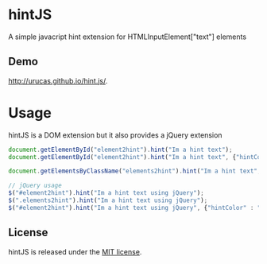 hintJS
======

A simple javacript hint extension for HTMLInputElement["text"] elements

## Demo
<a href="http://urucas.github.io/hint.js/">http://urucas.github.io/hint.js/</a>.

Usage
=====
hintJS is a DOM extension but it also provides a jQuery extension

``` javascript
document.getElementById("element2hint").hint("Im a hint text");
document.getElementById("element2hint").hint("Im a hint text", {"hintColor" : "#f00", "textColor": "#0f0"});

document.getElementsByClassName("elements2hint").hint("Im a hint text", {"hintColor" : "#f00", "textColor": "#0f0"});

// jQuery usage
$("#element2hint").hint("Im a hint text using jQuery");
$(".elements2hint").hint("Im a hint text using jQuery");
$("#element2hint").hint("Im a hint text using jQuery", {"hintColor" : "#f00", "textColor": "#0f0"});

```

## License

hintJS is released under the <a href="https://github.com/Urucas/hintJS/blob/master/LICENSE">MIT license</a>.
					

